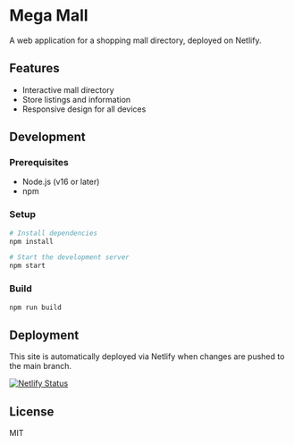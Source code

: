 # Mega Mall

A web application for a shopping mall directory, deployed on Netlify.

## Features

- Interactive mall directory
- Store listings and information
- Responsive design for all devices

## Development

### Prerequisites

- Node.js (v16 or later)
- npm

### Setup

```bash
# Install dependencies
npm install

# Start the development server
npm start
```

### Build

```bash
npm run build
```

## Deployment

This site is automatically deployed via Netlify when changes are pushed to the main branch.

[![Netlify Status](https://api.netlify.com/api/v1/badges/your-netlify-badge-id/deploy-status)](https://app.netlify.com/sites/mega-mall/deploys)

## License

MIT
